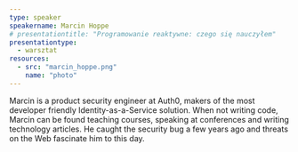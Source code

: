 ```yaml
---
type: speaker
speakername: Marcin Hoppe
# presentationtitle: "Programowanie reaktywne: czego się nauczyłem"
presentationtype: 
  - warsztat
resources:
  - src: "marcin_hoppe.png"
    name: "photo"
---
```


Marcin is a product security engineer at Auth0, makers of the most developer friendly Identity-as-a-Service solution. When not writing code, Marcin can be found teaching courses, speaking at conferences and writing technology articles. He caught the security bug a few years ago and threats on the Web fascinate him to this day.